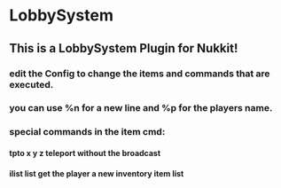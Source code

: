 # LobbySystem

## This is a LobbySystem Plugin for Nukkit! ##

### edit the Config to change the items and commands that are executed. ###

### you can use %n for a new line and %p for the players name. ###

### special commands in the item cmd: ###
#### tpto x y z   teleport without the broadcast ####
#### ilist list    get the player a new inventory item list ####
